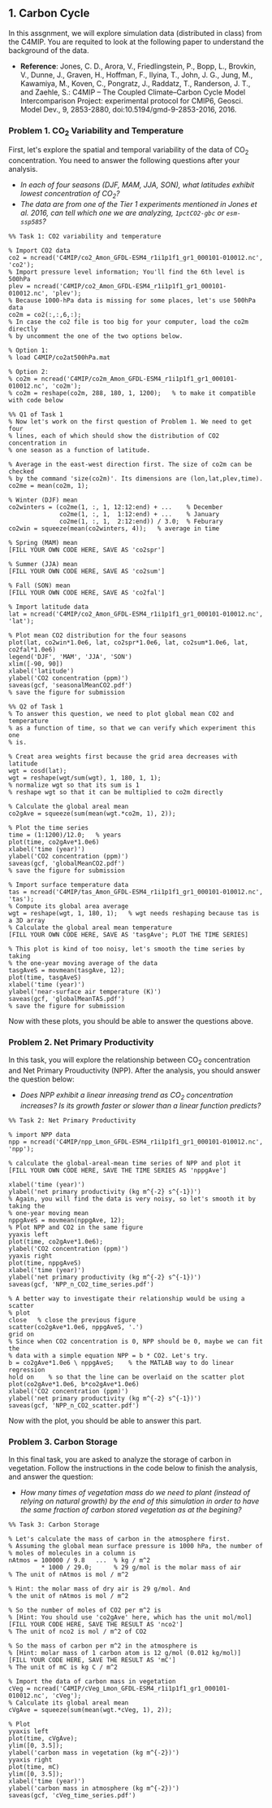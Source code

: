 ## 1. Carbon Cycle

In this assgnment, we will explore simulation data (distributed in class) from the C4MIP. You are requited to look at the following paper to understand the background of the data.

* **Reference**: Jones, C. D., Arora, V., Friedlingstein, P., Bopp, L., Brovkin, V., Dunne, J., Graven, H., Hoffman, F., Ilyina, T., John, J. G., Jung, M., Kawamiya, M., Koven, C., Pongratz, J., Raddatz, T., Randerson, J. T., and Zaehle, S.: C4MIP – The Coupled Climate–Carbon Cycle Model Intercomparison Project: experimental protocol for CMIP6, Geosci. Model Dev., 9, 2853-2880, doi:10.5194/gmd-9-2853-2016, 2016.


### Problem 1.  CO<sub>2</sub> Variability and Temperature 

First, let's explore the spatial and temporal variability of the data of CO<sub>2</sub> concentration. You need to answer the following questions after your analysis.
* _In each of four seasons (DJF, MAM, JJA, SON), what latitudes exhibit lowest concentration of CO<sub>2</sub>?_
* _The data are from one of the Tier 1 experiments mentioned in Jones et al. 2016, can tell which one we are analyzing, `1pctCO2-gbc` or `esm-ssp585`?_

```
%% Task 1: CO2 variability and temperature

% Import CO2 data
co2 = ncread('C4MIP/co2_Amon_GFDL-ESM4_r1i1p1f1_gr1_000101-010012.nc', 'co2');
% Import pressure level information; You'll find the 6th level is 500hPa
plev = ncread('C4MIP/co2_Amon_GFDL-ESM4_r1i1p1f1_gr1_000101-010012.nc', 'plev');
% Because 1000-hPa data is missing for some places, let's use 500hPa data
co2m = co2(:,:,6,:);
% In case the co2 file is too big for your computer, load the co2m directly
% by uncomment the one of the two options below.

% Option 1:
% load C4MIP/co2at500hPa.mat

% Option 2:
% co2m = ncread('C4MIP/co2m_Amon_GFDL-ESM4_r1i1p1f1_gr1_000101-010012.nc', 'co2m');
% co2m = reshape(co2m, 288, 180, 1, 1200);   % to make it compatible with code below

%% Q1 of Task 1
% Now let's work on the first question of Problem 1. We need to get four
% lines, each of which should show the distribution of CO2 concentration in 
% one season as a function of latitude.

% Average in the east-west direction first. The size of co2m can be checked
% by the command 'size(co2m)'. Its dimensions are (lon,lat,plev,time).
co2me = mean(co2m, 1);

% Winter (DJF) mean
co2winters = (co2me(1, :, 1, 12:12:end) + ...    % December
              co2me(1, :, 1,  1:12:end) + ...    % January
              co2me(1, :, 1,  2:12:end)) / 3.0;  % Feburary
co2win = squeeze(mean(co2winters, 4));   % average in time

% Spring (MAM) mean
[FILL YOUR OWN CODE HERE, SAVE AS 'co2spr']

% Summer (JJA) mean
[FILL YOUR OWN CODE HERE, SAVE AS 'co2sum']
         
% Fall (SON) mean
[FILL YOUR OWN CODE HERE, SAVE AS 'co2fal']

% Import latitude data
lat = ncread('C4MIP/co2_Amon_GFDL-ESM4_r1i1p1f1_gr1_000101-010012.nc', 'lat');

% Plot mean CO2 distribution for the four seasons
plot(lat, co2win*1.0e6, lat, co2spr*1.0e6, lat, co2sum*1.0e6, lat, co2fal*1.0e6)
legend('DJF', 'MAM', 'JJA', 'SON')
xlim([-90, 90])
xlabel('latitude')
ylabel('CO2 concentration (ppm)')
saveas(gcf, 'seasonalMeanCO2.pdf')
% save the figure for submission

%% Q2 of Task 1
% To answer this question, we need to plot global mean CO2 and temperature 
% as a function of time, so that we can verify which experiment this one
% is.

% Creat area weights first because the grid area decreases with latitude
wgt = cosd(lat);
wgt = reshape(wgt/sum(wgt), 1, 180, 1, 1);   
% normalize wgt so that its sum is 1 
% reshape wgt so that it can be multiplied to co2m directly

% Calculate the global areal mean
co2gAve = squeeze(sum(mean(wgt.*co2m, 1), 2));

% Plot the time series
time = (1:1200)/12.0;   % years
plot(time, co2gAve*1.0e6)
xlabel('time (year)')
ylabel('CO2 concentration (ppm)')
saveas(gcf, 'globalMeanCO2.pdf')
% save the figure for submission

% Import surface temperature data
tas = ncread('C4MIP/tas_Amon_GFDL-ESM4_r1i1p1f1_gr1_000101-010012.nc', 'tas');
% Compute its global area average
wgt = reshape(wgt, 1, 180, 1);   % wgt needs reshaping because tas is a 3D array 
% Calculate the global areal mean temperature
[FILL YOUR OWN CODE HERE, SAVE AS 'tasgAve'; PLOT THE TIME SERIES]

% This plot is kind of too noisy, let's smooth the time series by taking
% the one-year moving average of the data
tasgAveS = movmean(tasgAve, 12);
plot(time, tasgAveS)
xlabel('time (year)')
ylabel('near-surface air temperature (K)')
saveas(gcf, 'globalMeanTAS.pdf')
% save the figure for submission
```
Now with these plots, you should be able to answer the questions above.

### Problem 2.  Net Primary Productivity 

In this task, you will explore the relationship between CO<sub>2</sub> concentration and Net Primary Prouductivity (NPP). After the analysis, you should answer the question below:
* _Does NPP exhibit a linear inreasing trend as CO<sub>2</sub> concentration increases? Is its growth faster or slower than a linear function predicts?_

```
%% Task 2: Net Primary Productivity

% import NPP data
npp = ncread('C4MIP/npp_Lmon_GFDL-ESM4_r1i1p1f1_gr1_000101-010012.nc', 'npp');

% calculate the global-areal-mean time series of NPP and plot it
[FILL YOUR OWN CODE HERE, SAVE THE TIME SERIES AS 'nppgAve']

xlabel('time (year)')
ylabel('net primary productivity (kg m^{-2} s^{-1})')
% Again, you will find the data is very noisy, so let's smooth it by taking the
% one-year moving mean
nppgAveS = movmean(nppgAve, 12);
% Plot NPP and CO2 in the same figure
yyaxis left
plot(time, co2gAve*1.0e6);
ylabel('CO2 concentration (ppm)')
yyaxis right
plot(time, nppgAveS)
xlabel('time (year)')
ylabel('net primary productivity (kg m^{-2} s^{-1})')
saveas(gcf, 'NPP_n_CO2_time_series.pdf')

% A better way to investigate their relationship would be using a scatter
% plot
close   % close the previous figure
scatter(co2gAve*1.0e6, nppgAveS, '.')
grid on
% Since when CO2 concentration is 0, NPP should be 0, maybe we can fit the
% data with a simple equation NPP = b * CO2. Let's try.
b = co2gAve*1.0e6 \ nppgAveS;    % the MATLAB way to do linear regression
hold on    % so that the line can be overlaid on the scatter plot
plot(co2gAve*1.0e6, b*co2gAve*1.0e6)
xlabel('CO2 concentration (ppm)')
ylabel('net primary productivity (kg m^{-2} s^{-1})')
saveas(gcf, 'NPP_n_CO2_scatter.pdf')
```
Now with the plot, you should be able to answer this part.

### Problem 3.  Carbon Storage

In this final task, you are asked to analyze the storage of carbon in vegetation. Follow the instructions in the code below to finish the analysis, and answer the question:
* _How many times of vegetation mass do we need to plant (instead of relying on natural growth) by the end of this simulation in order to have the same fraction of carbon stored vegetation as at the begining?_

```
%% Task 3: Carbon Storage

% Let's calculate the mass of carbon in the atmosphere first.
% Assuming the global mean surface pressure is 1000 hPa, the number of
% moles of molecules in a column is
nAtmos = 100000 / 9.8   ...  % kg / m^2
         * 1000 / 29.0;      % 29 g/mol is the molar mass of air
% The unit of nAtmos is mol / m^2

% Hint: the molar mass of dry air is 29 g/mol. And
% the unit of nAtmos is mol / m^2

% So the number of moles of CO2 per m^2 is 
% [Hint: You should use 'co2gAve' here, which has the unit mol/mol]
[FILL YOUR CODE HERE, SAVE THE RESULT AS 'nco2']
% The unit of nco2 is mol / m^2 of CO2

% So the mass of carbon per m^2 in the atmosphere is 
% [Hint: molar mass of 1 carbon atom is 12 g/mol (0.012 kg/mol)]
[FILL YOUR CODE HERE, SAVE THE RESULT AS 'mC']
% The unit of mC is kg C / m^2

% Import the data of carbon mass in vegetation 
cVeg = ncread('C4MIP/cVeg_Lmon_GFDL-ESM4_r1i1p1f1_gr1_000101-010012.nc', 'cVeg');
% Calculate its global areal mean
cVgAve = squeeze(sum(mean(wgt.*cVeg, 1), 2));
   
% Plot
yyaxis left
plot(time, cVgAve);
ylim([0, 3.5]);
ylabel('carbon mass in vegetation (kg m^{-2})')
yyaxis right
plot(time, mC)
ylim([0, 3.5]);
xlabel('time (year)')
ylabel('carbon mass in atmosphere (kg m^{-2})')
saveas(gcf, 'cVeg_time_series.pdf')
```
